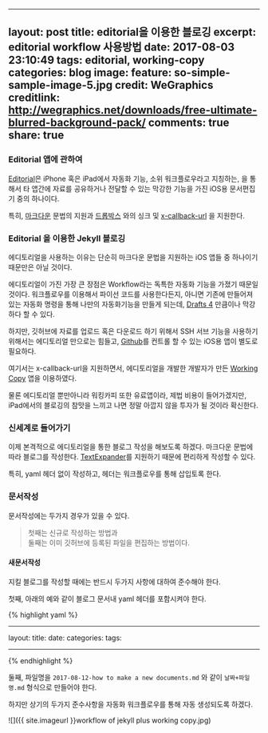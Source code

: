
---
layout: post
title: editorial을 이용한 블로깅
excerpt: editorial workflow 사용방법
date: 2017-08-03 23:10:49
tags: editorial, working-copy
categories: blog
image:
  feature: so-simple-sample-image-5.jpg
  credit: WeGraphics
  creditlink: http://wegraphics.net/downloads/free-ultimate-blurred-background-pack/
comments: true
share: true
---

### Editorial 앱에 관하여

[Editorial](http://omz-software.com/editorial/)은 iPhone 혹은 iPad에서 자동화 기능, 소위 워크플로우라고 지칭하는, 을 통해서 타 앱간에 자료를 공유하거나 전달할 수 있는 막강한 기능을 가진 iOS용 문서편집기 중의 하나이다.

특히, [마크다운](https://ko.wikipedia.org/wiki/%EB%A7%88%ED%81%AC%EB%8B%A4%EC%9A%B4) 문법의 지원과 [드롭박스](https://www.dropbox.com/) 와의 싱크 및 [x-callback-url](http://x-callback-url.com/) 을 지원한다.

### Editorial 을 이용한 Jekyll 블로깅

에디토리얼을 사용하는 이유는 단순히 마크다운 문법을 지원하는 iOS 앱들 중 하나이기 때문만은 아닐 것이다.

에디토리얼이 가진 가장 큰 장점은 Workflow라는 독특한 자동화 기능을 가졌기 때문일 것이다. 워크플로우를 이용해서 파이선 코드를 사용한다든지, 아니면 기존에 만들어져 있는 자동화 명령을 통해 나만의 자동화기능을 만들게 되는데, [Drafts 4](http://agiletortoise.com/drafts/) 만큼이나 막강하다 할 수 있다.

하지만, 깃허브에 자료를 업로드 혹은 다운로드 하기 위해서 SSH 서브 기능을 사용하기 위해서는 에디토리얼 만으로는 힘들고, [Github](https://github.com/)를 컨트롤 할 수 있는 iOS용 앱이 별도로 필요하다. 

여기서는 x-callback-url을 지원하면서, 에디토리얼을 개발한 개발자가 만든 [Working Copy](https://workingcopyapp.com/) 앱을 이용하였다.

물론 에디토리얼 뿐만아니라 워킹카피 또한 유료앱이라, 제법 비용이 들어가겠지만, iPad에서의 블로깅의 참맛을 느끼고 나면 정말 아깝지 않을 투자가 될 것이라 확신한다.

### 신세계로 들어가기

이제 본격적으로 에디토리얼을 통한 블로그 작성을 해보도록 하겠다. 마크다운 문법에 따라 블로그를 작성한다. [TextExpander](https://smilesoftware.com/TextExpander)를 지원하기 때문에 편리하게 작성할 수 있다.

특히, yaml 헤더 없이 작성하고, 헤더는 워크플로우를 통해 삽입토록 한다.

### 문서작성

문서작성에는 두가지 경우가 있을 수 있다.

> 첫째는 신규로 작성하는 방법과  
> 둘째는 이미 깃허브에 등록된 파일을 편집하는 방법이다.

#### 새문서작성

지킬 블로그를 작성할 때에는 반드시 두가지 사항에 대하여 준수해야 한다.

첫째, 아래의 예와 같이 블로그 문서내 yaml 헤더를 포함시켜야 한다.

{% highlight yaml %}
- - -
layout:
title:
date:
categories:
tags:
- - -
{% endhighlight %}

둘째, 파일명을 `2017-08-12-how to make a new documents.md` 와 같이 `날짜+파일명.md` 형식으로 만들어야 한다.

하지만 상기의 두가지 준수사항을 자동화 워크플로우를 통해 자동 생성되도록 하겠다.

![]({{ site.imageurl }}workflow of jekyll plus working copy.jpg)

